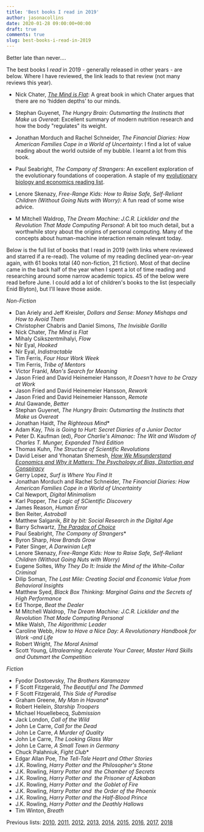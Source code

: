 ```yaml
---
title: 'Best books I read in 2019'
author: jasonacollins
date: 2020-01-28 09:00:00+00:00
draft: true
comments: true
slug: best-books-i-read-in-2019
---
```

Better late than never....

The best books I <em>read</em> in 2019 - generally released in other years - are below. Where I have reviewed, the link leads to that review (not many reviews this year).

- Nick Chater, [_The Mind is Flat_](https://jasoncollins.blog/2019/05/13/nick-chaters-the-mind-is-flat-the-illusion-of-mental-depth-and-the-improvised-mind/): A great book in which Chater argues that there are no ‘hidden depths’ to our minds.

- Stephan Guyenet, _The Hungry Brain: Outsmarting the Instincts that Make us Overeat_: Excellent summary of modern nutrition research and how the body "regulates" its weight.

- Jonathan Morduch and Rachel Schneider, _The Financial Diaries: How American Families Cope in a World of Uncertainty_: I find a lot of value reading about the world outside of my bubble. I learnt a lot from this book.

- Paul Seabright, _The Company of Strangers_: An excellent exploration of the evolutionary foundations of cooperation. A staple of my [evolutionary biology and economics reading list](https://jasoncollins.blog/economics-and-evolutionary-biology-reading-list/).

- Lenore Skenazy, _Free-Range Kids: How to Raise Safe, Self-Reliant Children (Without Going Nuts with Worry)_: A fun read of some wise advice.

- M Mitchell Waldrop, _The Dream Machine: J.C.R. Licklider and the Revolution That Made Computing Personal_: A bit too much detail, but a worthwhile story about the origins of personal computing. Many of the concepts about human-machine interaction remain relevant today.

Below is the full list of books that I read in 2019 (with links where reviewed and starred if a re-read). The volume of my reading declined year-on-year again, with 61 books total (40 non-fiction, 21 fiction). Most of that decline came in the back half of the year when I spent a lot of time reading and researching around some narrow academic topics. 45 of the below were read before June. I could add a lot of children's books to the list (especially Enid Blyton), but I'll leave those aside.

*Non-Fiction*

- Dan Ariely and Jeff Kreisler, _Dollars and Sense: Money Mishaps and How to Avoid Them_
- Christopher Chabris and Daniel Simons, _The Invisible Gorilla_
- Nick Chater, _The Mind is Flat_
- Mihaly Csikszentmihalyi, _Flow_
- Nir Eyal, _Hooked_
- Nir Eyal, _Indistractable_
- Tim Ferris, _Four Hour Work Week_
- Tim Ferris, _Tribe of Mentors_
- Victor Frankl, _Man's Search for Meaning_
- Jason Fried and David Heinemeier Hansson, _It Doesn't have to be Crazy at Work_
- Jason Fried and David Heinemeier Hansson, _Rework_
- Jason Fried and David Heinemeier Hansson, _Remote_
- Atul Gawande, _Better_
- Stephan Guyenet, _The Hungry Brain: Outsmarting the Instincts that Make us Overeat_
- Jonathan Haidt, _The Righteous Mind_\*
- Adam Kay, _This is Going to Hurt: Secret Diaries of a Junior Doctor_
- Peter D. Kaufman (ed), _Poor Charlie's Almanac: The Wit and Wisdom of Charles T. Munger, Expanded Third Edition_
- Thomas Kuhn, _The Structure of Scientific Revolutions_
- David Leiser and Yhonatan Shemesh, [_How We Misunderstand Economics and Why it Matters: The Psychology of Bias, Distortion and Conspiracy_](https://jasoncollins.blog/2019/08/05/david-leiser-and-yhonatan-shemeshs-how-we-misunderstand-economics-and-why-it-matters-the-psychology-of-bias-distortion-and-conspiracy/)
- Gerry Lopez, _Surf is Where You Find It_
- Jonathan Morduch and Rachel Schneider, _The Financial Diaries: How American Families Cope in a World of Uncertainty_
- Cal Newport, _Digital Minimalism_
- Karl Popper, _The Logic of SCientific Discovery_
- James Reason, _Human Error_
- Ben Reiter, _Astroball_
- Matthew Salganik, _Bit by bit: Social Research in the Digital Age_
- Barry Schwartz, [_The Paradox of Choice_](https://jasoncollins.blog/2019/02/25/barry-schwartzs-the-paradox-of-choice-why-more-is-less/)
- Paul Seabright, _The Company of Strangers_*
- Byron Sharp, _How Brands Grow_
- Pater Singer, _A Darwinian Left_
- Lenore Skenazy, _Free-Range Kids: How to Raise Safe, Self-Reliant Children (Without Going Nuts with Worry)_
- Eugene Soltes, _Why They Do It: Inside the Mind of the White-Collar Criminal_
- Dilip Soman, _The Last Mile: Creating Social and Economic Value from Behavioral Insights_
- Matthew Syed, _Black Box Thinking: Marginal Gains and the Secrets of High Performance_
- Ed Thorpe, _Beat the Dealer_
- M Mitchell Waldrop, _The Dream Machine: J.C.R. Licklider and the Revolution That Made Computing Personal_
- Mike Walsh, _The Algorithmic Leader_
- Caroline Webb, _How to Have a Nice Day: A Revolutionary Handbook for Work -and Life_
- Robert Wright, _The Moral Animal_
- Scott Young, _Ultralearning: Accelerate Your Career, Master Hard Skills and Outsmart the Competition_

*Fiction*

- Fyodor Dostoevsky, _The Brothers Karamazov_
- F Scott Fitzgerald, _The Beautiful and The Dammed_
- F Scott Fitzgerald, _This Side of Paradise_
- Graham Greene, _My Man in Havana_\*
- Robert Heilein, _Starship Troopers_
- Michael Houellebecq, _Submission_
- Jack London, _Call of the Wild_
- John Le Carre, _Call for the Dead_
- John Le Carre, _A Murder of Quality_
- John Le Carre, _The Looking Glass War_
- John Le Carre, _A Small Town in Germany_
- Chuck Palahniuk, _Fight Club_*
- Edgar Allan Poe, _The Tell-Tale Heart and Other Stories_
- J.K. Rowling, _Harry Potter and the Philosopher's Stone_
- J.K. Rowling, _Harry Potter and  the Chamber of Secrets_
- J.K. Rowling, _Harry Potter and  the Prisoner of Azkaban_
- J.K. Rowling, _Harry Potter and  the Goblet of Fire_
- J.K. Rowling, _Harry Potter and  the Order of the Phoenix_
- J.K. Rowling, _Harry Potter and the Half-Blood Prince_
- J.K. Rowling, _Harry Potter and the Deathly Hallows_
- Tim Winton, _Breath_

Previous lists: [2010](https://jasoncollins.blog/2010/12/31/top-10-books-in-2010/), [2011](https://jasoncollins.blog/2011/12/27/best-books-i-read-in-2011/), [2012](https://jasoncollins.blog/2012/12/28/the-best-books-i-read-in-2012/), [2013](https://jasoncollins.blog/2013/12/23/best-books-i-read-in-2013/), [2014](https://jasoncollins.blog/2014/12/30/best-books-i-read-in-2014/), [2015](https://jasoncollins.blog/2016/01/18/best-books-i-read-in-2015/), [2016](https://jasoncollins.blog/2017/01/17/best-books-i-read-in-2016/), [2017](https://jasoncollins.blog/2018/01/03/best-books-i-read-in-2017/), [2018](https://jasoncollins.blog/2019/01/03/books-i-read-in-2018/)
